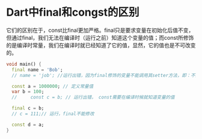 # Dart中final和congst的区别

它们的区别在于，const比final更加严格。final只是要求变量在初始化后值不变，但通过final，我们无法在编译时（运行之前）知道这个变量的值；而const所修饰的是编译时常量，我们在编译时就已经知道了它的值，显然，它的值也是不可改变的。

``` dart
void main() {
  final name = 'Bob';
  // name = 'job'; //运行出错，因为final修饰的变量不能调用其setter方法，即：不能设值

  const a = 1000000; // 定义常量值
  var b = 100;
  //     const c = b; // 运行出错， const需要在编译时候就知道变量的值

  final c = b;
  // c = 111;// 运行，final不能修改

  const d = a;
}

```
